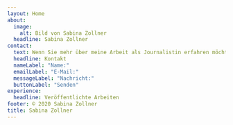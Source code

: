 ```yaml
---
layout: Home
about:
  image:
    alt: Bild von Sabina Zollner
  headline: Sabina Zollner
contact:
  text: Wenn Sie mehr über meine Arbeit als Journalistin erfahren möchten, senden Sie mir doch einfach eine Nachricht.
  headline: Kontakt
  nameLabel: "Name:"
  emailLabel: "E-Mail:"
  messageLabel: "Nachricht:"
  buttonLabel: "Senden"
experience:
  headline: Veröffentlichte Arbeiten
footer: © 2020 Sabina Zollner
title: Sabina Zollner
---
```

